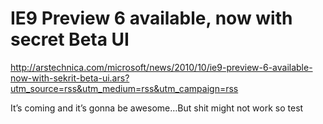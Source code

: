 <!--
id: 1429729274
link: http://kevinisom.info/post/1429729274/ie9-preview-6-available-now-with-secret-beta-ui
slug: ie9-preview-6-available-now-with-secret-beta-ui
date: Fri Oct 29 2010 19:06:47 GMT+1300 (NZDT)
raw: {"blog_name":"kevinisom","id":1429729274,"post_url":"http://kevinisom.info/post/1429729274/ie9-preview-6-available-now-with-secret-beta-ui","slug":"ie9-preview-6-available-now-with-secret-beta-ui","type":"link","date":"2010-10-29 06:06:47 GMT","timestamp":1288332407,"state":"published","format":"html","reblog_key":"cusZHSlv","tags":[],"short_url":"http://tmblr.co/Zw68Yy1LD_-w","highlighted":[],"feed_item":"http://arstechnica.com/microsoft/news/2010/10/ie9-preview-6-available-now-with-sekrit-beta-ui.ars?utm_source=rss&utm_medium=rss&utm_campaign=rss","from_feed_id":"650234","note_count":0,"title":"IE9 Preview 6 available, now with secret Beta UI","url":"http://arstechnica.com/microsoft/news/2010/10/ie9-preview-6-available-now-with-sekrit-beta-ui.ars?utm_source=rss&utm_medium=rss&utm_campaign=rss","description":"<p>It&#8217;s coming and it&#8217;s gonna be awesome&#8230;But shit might not work so test</p>"}
publish: 2010-10-029
tags: 
title: IE9 Preview 6 available, now with secret Beta UI
-->


IE9 Preview 6 available, now with secret Beta UI
================================================

<http://arstechnica.com/microsoft/news/2010/10/ie9-preview-6-available-now-with-sekrit-beta-ui.ars?utm_source=rss&utm_medium=rss&utm_campaign=rss>

It’s coming and it’s gonna be awesome…But shit might not work so test


